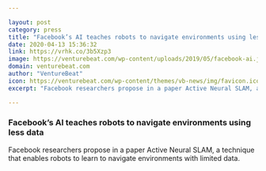 ```yaml
---

layout: post
category: press
title: "Facebook’s AI teaches robots to navigate environments using less data"
date: 2020-04-13 15:36:32
link: https://vrhk.co/3b5Xzp3
image: https://venturebeat.com/wp-content/uploads/2019/05/facebook-ai.jpg?w=1200&strip=all
domain: venturebeat.com
author: "VentureBeat"
icon: https://venturebeat.com/wp-content/themes/vb-news/img/favicon.ico
excerpt: "Facebook researchers propose in a paper Active Neural SLAM, a technique that enables robots to learn to navigate environments with limited data."

---
```


### Facebook’s AI teaches robots to navigate environments using less data

Facebook researchers propose in a paper Active Neural SLAM, a technique that enables robots to learn to navigate environments with limited data.